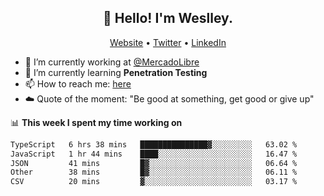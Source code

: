 <h2 align="center">👋 Hello! I'm Weslley.</h2>
<p align="center">
  <a href="http://weslleyneri.com.br">Website</a> •
  <a href="https://twitter.com/Weslley_Neri">Twitter</a> •
  <a href="https://www.linkedin.com/in/weslley-neri-3658908b">LinkedIn</a>
</p>


- 🔭 I’m currently working at [@MercadoLibre](https://github.com/mercadolibre)
- 🌱 I’m currently learning **Penetration Testing**
- 📫 How to reach me: [here](mailto:weslley39@gmail.com)
- ☁️ Quote of the moment: "Be good at something, get good or give up"

📊 **This week I spent my time working on**
<!--START_SECTION:waka-->

```txt
TypeScript   6 hrs 38 mins   ███████████████▓░░░░░░░░░   63.02 %
JavaScript   1 hr 44 mins    ████░░░░░░░░░░░░░░░░░░░░░   16.47 %
JSON         41 mins         █▓░░░░░░░░░░░░░░░░░░░░░░░   06.64 %
Other        38 mins         █▓░░░░░░░░░░░░░░░░░░░░░░░   06.11 %
CSV          20 mins         ▓░░░░░░░░░░░░░░░░░░░░░░░░   03.17 %
```

<!--END_SECTION:waka-->

<!-- Inspired by https://github.com/gruselhaus/gruselhaus -->